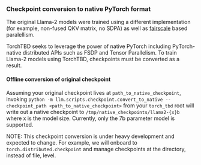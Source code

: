 ### Checkpoint conversion to native PyTorch format

The original Llama-2 models were trained using a different implementation (for example, non-fused QKV matrix, no SDPA) as well as [fairscale](https://github.com/facebookresearch/fairscale) based
paralellism.

TorchTBD seeks to leverage the power of native PyTorch including PyTorch-native distributed APIs such as FSDP and Tensor Parallelism. To train Llama-2 models using TorchTBD, checkpoints must be
converted as a result.


#### Offline conversion of original checkpoint

Assuming your original checkpoint lives at `path_to_native_checkpoint`, invoking `python -m llm.scripts.checkpoint.convert_to_native --checkpoint_path <path_to_native_checkpoint>` from your `torch_tbd` root will write out a native checkpoint to
`/tmp/native_checkpoints/llama2-{x}b` where x is the model size. Currently, only the 7b parameter model is supported.

NOTE: This checkpoint conversion is under heavy development and expected to change. For example, we will onboard to `torch.distributed.checkpoint` and manage checkpoints at the directory, instead of
file, level.

